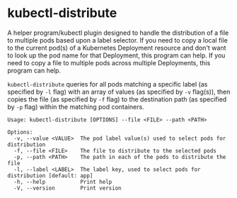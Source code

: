 # kubectl-distribute

A helper program/kubectl plugin designed to handle the distribution of a file to multiple pods based upon a label selector.  If you need to copy a local file to the current pod(s) of a Kubernetes Deployment resource and don't want to look up the pod name for that Deployment, this program can help.  If you 
need to copy a file to multiple pods across multiple Deployments, this program can help.

`kubectl-distribute` queries for all pods matching a specific label (as specified by `-l` flag) with an array of values (as specified by `-v` flag(s)), then copies the file (as specified by `-f` flag) to the destination path (as specified by `-p` flag) within the matching pod containers.

```
Usage: kubectl-distribute [OPTIONS] --file <FILE> --path <PATH>

Options:
  -v, --value <VALUE>  The pod label value(s) used to select pods for distribution
  -f, --file <FILE>    The file to distribute to the selected pods
  -p, --path <PATH>    The path in each of the pods to distribute the file
  -l, --label <LABEL>  The label key, used to select pods for distribution [default: app]
  -h, --help           Print help
  -V, --version        Print version

```